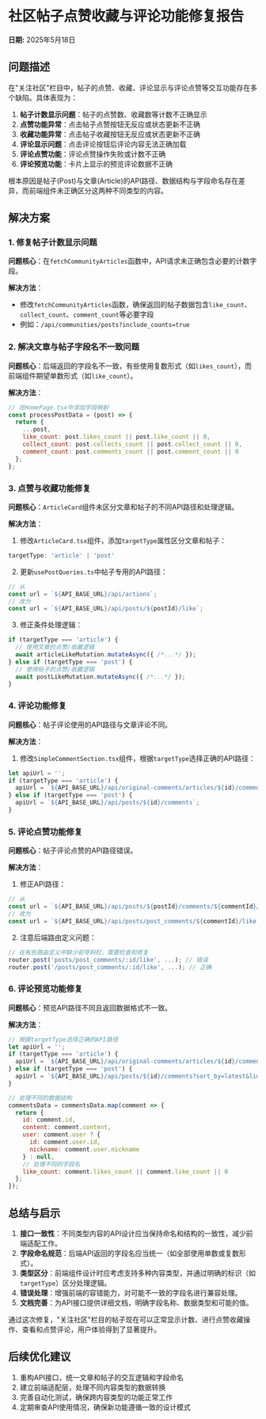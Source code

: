 # 社区帖子点赞收藏与评论功能修复报告

**日期:** 2025年5月18日

## 问题描述

在"关注社区"栏目中，帖子的点赞、收藏、评论显示与评论点赞等交互功能存在多个缺陷。具体表现为：

1. **帖子计数显示问题**：帖子的点赞数、收藏数等计数不正确显示
2. **点赞功能异常**：点击帖子点赞按钮无反应或状态更新不正确
3. **收藏功能异常**：点击帖子收藏按钮无反应或状态更新不正确
4. **评论显示问题**：点击评论按钮后评论内容无法正确加载
5. **评论点赞功能**：评论点赞操作失败或计数不正确
6. **评论预览功能**：卡片上显示的预览评论数据不正确

根本原因是帖子(Post)与文章(Article)的API路径、数据结构与字段命名存在差异，而前端组件未正确区分这两种不同类型的内容。

## 解决方案

### 1. 修复帖子计数显示问题

**问题核心**：在`fetchCommunityArticles`函数中，API请求未正确包含必要的计数字段。

**解决方法**：
- 修改`fetchCommunityArticles`函数，确保返回的帖子数据包含`like_count`、`collect_count`、`comment_count`等必要字段
- 例如：`/api/communities/posts?include_counts=true`

### 2. 解决文章与帖子字段名不一致问题

**问题核心**：后端返回的字段名不一致，有些使用复数形式（如`likes_count`），而前端组件期望单数形式（如`like_count`）。

**解决方法**：
```javascript
// 在HomePage.tsx中添加字段映射
const processPostData = (post) => {
  return {
    ...post,
    like_count: post.likes_count || post.like_count || 0,
    collect_count: post.collects_count || post.collect_count || 0,
    comment_count: post.comments_count || post.comment_count || 0
  };
};
```

### 3. 点赞与收藏功能修复

**问题核心**：`ArticleCard`组件未区分文章和帖子的不同API路径和处理逻辑。

**解决方法**：
1. 修改`ArticleCard.tsx`组件，添加`targetType`属性区分文章和帖子：
```javascript
targetType: 'article' | 'post'
```

2. 更新`usePostQueries.ts`中帖子专用的API路径：
```javascript
// 从
const url = `${API_BASE_URL}/api/actions`;
// 改为
const url = `${API_BASE_URL}/api/posts/${postId}/like`;
```

3. 修正条件处理逻辑：
```javascript
if (targetType === 'article') {
  // 使用文章的点赞/收藏逻辑
  await articleLikeMutation.mutateAsync({ /*...*/ });
} else if (targetType === 'post') {
  // 使用帖子的点赞/收藏逻辑
  await postLikeMutation.mutateAsync({ /*...*/ });
}
```

### 4. 评论功能修复

**问题核心**：帖子评论使用的API路径与文章评论不同。

**解决方法**：
1. 修改`SimpleCommentSection.tsx`组件，根据`targetType`选择正确的API路径：
```javascript
let apiUrl = '';
if (targetType === 'article') {
  apiUrl = `${API_BASE_URL}/api/original-comments/articles/${id}/comments`;
} else if (targetType === 'post') {
  apiUrl = `${API_BASE_URL}/api/posts/${id}/comments`;
}
```

### 5. 评论点赞功能修复

**问题核心**：帖子评论点赞的API路径错误。

**解决方法**：
1. 修正API路径：
```javascript
// 从
const url = `${API_BASE_URL}/api/posts/${postId}/comments/${commentId}/like`;
// 改为
const url = `${API_BASE_URL}/api/posts/post_comments/${commentId}/like`;
```

2. 注意后端路由定义问题：
```javascript
// 在有些路由定义中缺少前导斜杠，需要检查和修复
router.post('posts/post_comments/:id/like', ...); // 错误
router.post('/posts/post_comments/:id/like', ...); // 正确
```

### 6. 评论预览功能修复

**问题核心**：预览API路径不同且返回数据格式不一致。

**解决方法**：
```javascript
// 根据targetType选择正确的API路径
let apiUrl = '';
if (targetType === 'article') {
  apiUrl = `${API_BASE_URL}/api/original-comments/articles/${id}/comments?sort_by=latest&limit=10`;
} else if (targetType === 'post') {
  apiUrl = `${API_BASE_URL}/api/posts/${id}/comments?sort_by=latest&limit=10`;
}

// 处理不同的数据结构
commentsData = commentsData.map(comment => {
  return {
    id: comment.id,
    content: comment.content,
    user: comment.user ? {
      id: comment.user.id,
      nickname: comment.user.nickname
    } : null,
    // 处理不同的字段名
    like_count: comment.likes_count || comment.like_count || 0
  };
});
```

## 总结与启示

1. **接口一致性**：不同类型内容的API设计应当保持命名和结构的一致性，减少前端适配工作。
2. **字段命名规范**：后端API返回的字段名应当统一（如全部使用单数或复数形式）。
3. **类型区分**：前端组件设计时应考虑支持多种内容类型，并通过明确的标识（如`targetType`）区分处理逻辑。
4. **错误处理**：增强前端的容错能力，对可能不一致的字段名进行兼容处理。
5. **文档完善**：为API接口提供详细文档，明确字段名称、数据类型和可能的值。

通过这次修复，"关注社区"栏目的帖子现在可以正常显示计数、进行点赞收藏操作、查看和点赞评论，用户体验得到了显著提升。

## 后续优化建议

1. 重构API接口，统一文章和帖子的交互逻辑和字段命名
2. 建立前端适配层，处理不同内容类型的数据转换
3. 完善自动化测试，确保跨内容类型的功能正常工作
4. 定期审查API使用情况，确保新功能遵循一致的设计模式 